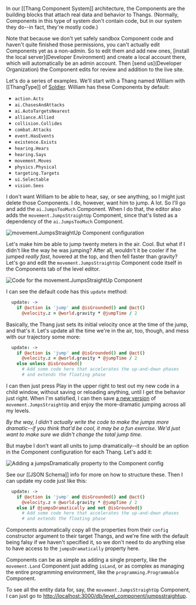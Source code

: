 In our [[Thang Component System]] architecture, the Components are the building blocks that attach real data and behavior to Thangs. (Normally, Components in this type of system don't contain code, but in our system they do--in fact, they're mostly code.)

Note that because we don't yet safely sandbox Component code and haven't quite finished those permissions, you can't actually edit Components yet as a non-admin. So to edit them and add new ones, [install the local server](Developer Environment) and create a local account there, which will automatically be an admin account. Then [send us](Developer Organization) the Component edits for review and addition to the live site.

Let's do a series of examples. We'll start with a Thang named William with [[ThangType]] of [Soldier](http://codecombat.com/editor/thang/soldier]). William has these Components by default:

* `action.Acts`
* `ai.ChasesAndAttacks`
* `ai.AutoTargetsNearest`
* `alliance.Allied`
* `collision.Collides`
* `combat.Attacks`
* `event.HasEvents`
* `existence.Exists`
* `hearing.Hears`
* `hearing.Says`
* `movement.Moves`
* `physics.Physical`
* `targeting.Targets`
* `ui.Selectable`
* `vision.Sees`

I don't want William to be able to hear, say, or see anything, so I might just delete those Components. I do, however, want him to jump. A lot. So I'll go and add the `ai.JumpsTooMuch` Component. When I do that, the editor also adds the `movement.JumpsStraightUp` Component, since that's listed as a dependency of the `ai.JumpsTooMuch` Component.

![movement.JumpsStraightUp Component configuration](https://dl.dropboxusercontent.com/u/138899/GitHub%20Wikis/jumps_straight_up_component.png)

Let's make him be able to jump twenty meters in the air. Cool. But what if I didn't like the way he was jumping? After all, wouldn't it be cooler if he jumped *really fast*, hovered at the top, and then fell faster than gravity? Let's go and edit the `movement.JumpsStraightUp` Component code itself in the Components tab of the level editor.

![Code for the movement.JumpsStraightUp Component](https://dl.dropboxusercontent.com/u/138899/GitHub%20Wikis/jumps_straight_up_component_code.png)

I can see the default code has this `update` method:

```coffee
  update: ->
    if @action is 'jump' and @isGrounded() and @act()
      @velocity.z = @world.gravity * @jumpTime / 2
```

Basically, the Thang just sets its initial velocity once at the time of the jump, and that's it. Let's update all the time we're in the air, too, though, and mess with our trajectory some more:

```coffee
  update: ->
    if @action is 'jump' and @isGrounded() and @act()
      @velocity.z = @world.gravity * @jumpTime / 2
    else unless @isGrounded()
      # Add some code here that accelerates the up-and-down phases
      # and extends the floating phase
```

I can then just press Play in the upper right to test out my new code in a child window, without saving or reloading anything, until I get the behavior just right. When I'm satisfied, I can then save [a new version](Versioning) of `movement.JumpsStraightUp` and enjoy the more-dramatic jumping across all my levels.

*By the way, I didn't actually write the code to make the jumps more dramatic--if you think that'd be cool, it may be a fun exercise. We'd just want to make sure we didn't change the total jump time.*

But maybe I don't want all units to jump dramatically--it should be an option in the Component configuration for each Thang. Let's add it:

![Adding a jumpsDramatically property to the Component config](https://dl.dropboxusercontent.com/u/138899/GitHub%20Wikis/jumps_straight_up_component_config.png)

See our [[JSON Schema]] info for more on how to structure these. Then I can update my code just like this:

```coffee
  update: ->
    if @action is 'jump' and @isGrounded() and @act()
      @velocity.z = @world.gravity * @jumpTime / 2
    else if @jumpsDramatically and not @isGrounded()
      # Add some code here that accelerates the up-and-down phases
      # and extends the floating phase
```

Components automatically copy all the properties from their `config` constructor argument to their target Thangs, and we're fine with the default being falsy if we haven't specified it, so we don't need to do anything else to have access to the `jumpsDramatically` property here.

Components can be as simple as adding a single property, like the `movement.Land` Component just adding  `isLand`, or as complex as managing the entire programming environment, like the `programming.Programmable` Component.

To see all the entity data for, say, the `movement.JumpsStraightUp` Component, I can just go to [http://localhost:3000/db/level_component/jumpsstraightup](http://localhost:3000/db/level_component/jumpsstraightup).